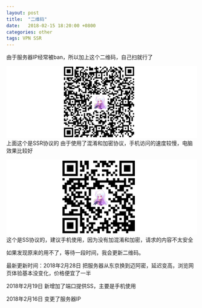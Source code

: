 ```yaml
---
layout: post
title:  "二维码"
date:   2018-02-15 18:20:00 +0800
categories: other
tags: VPN SSR
---
```

由于服务器IP经常被ban，所以加上这个二维码，自己扫就行了

![SSR][SSR]
上面这个是SSR协议的
由于使用了混淆和加密协议，手机访问的速度较慢，电脑效果比较好

![SS][SS]
这个是SS协议的，建议手机使用，因为没有加混淆和加密，请求的内容不太安全

如果发现原来的用不了，等待一段时间，我会更新二维码。

最新更新时间：2018年2月28日
把服务器从东京换到迈阿密，延迟变高，浏览网页体验基本没变化，价格便宜了一半

2018年2月19日
新增加了端口提供SS，主要是手机使用

2018年2月16日
变更了服务器IP


[SSR]: /assets/pic/2018-02-15/SSR.png
[SS]: /assets/pic/2018-02-15/SS.png